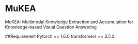# MuKEA
MuKEA: Multimodal Knowledge Extraction and Accumulation for Knowledge-based Visual Question Answering

##Requirement
Pytorch == 1.6.0 
transformers == 3.5.0
